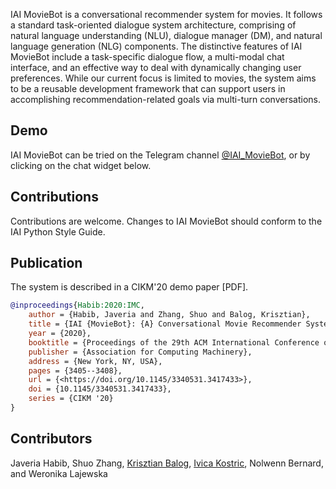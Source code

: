 IAI MovieBot is a conversational recommender system for movies. It follows a standard task-oriented dialogue system architecture, comprising of natural language understanding (NLU), dialogue manager (DM), and natural language generation (NLG) components. The distinctive features of IAI MovieBot include a task-specific dialogue flow, a multi-modal chat interface, and an effective way to deal with dynamically changing user preferences. While our current focus is limited to movies, the system aims to be a reusable development framework that can support users in accomplishing recommendation-related goals via multi-turn conversations.

## Demo

IAI MovieBot can be tried on the Telegram channel [@IAI_MovieBot](https://t.me/IAI_MovieBot), or by clicking on the chat widget below.

## Contributions

Contributions are welcome. Changes to IAI MovieBot should conform to the IAI Python Style Guide.

## Publication

The system is described in a CIKM'20 demo paper [PDF].

```bibtex
@inproceedings{Habib:2020:IMC,
    author = {Habib, Javeria and Zhang, Shuo and Balog, Krisztian},
    title = {IAI {MovieBot}: {A} Conversational Movie Recommender System},
    year = {2020},
    booktitle = {Proceedings of the 29th ACM International Conference on Information and Knowledge Management},
    publisher = {Association for Computing Machinery},
    address = {New York, NY, USA},
    pages = {3405--3408},
    url = {<https://doi.org/10.1145/3340531.3417433>},
    doi = {10.1145/3340531.3417433},
    series = {CIKM '20}
}
```

## Contributors

Javeria Habib, Shuo Zhang, [Krisztian Balog](krisztianbalog.com), [Ivica Kostric](https://ikostric.github.io/), Nolwenn Bernard, and Weronika Lajewska

<script
  type="text/javascript"
  src="https://cdn.jsdelivr.net/npm/iaigroup-chatwidget@1/build/bundle.min.js"
></script>

<script type="text/javascript">
  ChatWidget({
    name: "MovieBot",
    serverUrl: "https://152.94.1.85",
    useFeedback: false,
    useLogin: false,
  });
</script>
